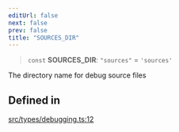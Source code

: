 ```yaml
---
editUrl: false
next: false
prev: false
title: "SOURCES_DIR"
---
```


> `const` **SOURCES\_DIR**: `"sources"` = `'sources'`

The directory name for debug source files

## Defined in

[src/types/debugging.ts:12](https://github.com/algorandfoundation/algokit-utils-ts/blob/e57e96ab17213653e656688e8d7251c0107554cf/src/types/debugging.ts#L12)
